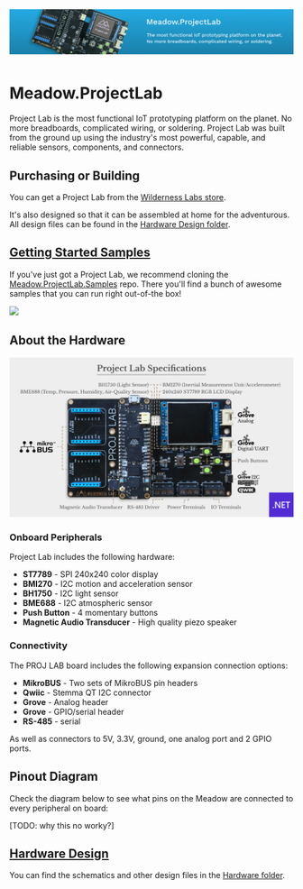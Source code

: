 <img src="Design/banner.jpg" style="margin-bottom:10px" />

# Meadow.ProjectLab

Project Lab is the most functional IoT prototyping platform on the planet. No more breadboards, complicated wiring, or soldering. Project Lab was built from the ground up using the industry's most powerful, capable, and reliable sensors, components, and connectors.

## Purchasing or Building

You can get a Project Lab from the [Wilderness Labs store](https://store.wildernesslabs.co/collections/frontpage/products/project-lab-board).

It's also designed so that it can be assembled at home for the adventurous. All design files can be found in the [Hardware Design folder](Source/Hardware).

## [Getting Started Samples](https://github.com/WildernessLabs/Meadow.ProjectLab.Samples)

If you've just got a Project Lab, we recommend cloning the [Meadow.ProjectLab.Samples](https://github.com/WildernessLabs/Meadow.ProjectLab.Samples) repo. There you'll find a bunch of awesome samples that you can run right out-of-the box!

<img src="Design/project-lab-samples.png" />

## About the Hardware

<img src="Design/project-lab-specs.jpg" />

### Onboard Peripherals

Project Lab includes the following hardware:
* **ST7789** - SPI 240x240 color display
* **BMI270** - I2C motion and acceleration sensor
* **BH1750** - I2C light sensor
* **BME688** - I2C atmospheric sensor
* **Push Button** - 4 momentary buttons
* **Magnetic Audio Transducer** - High quality piezo speaker

### Connectivity

The PROJ LAB board includes the following expansion connection options:
* **MikroBUS** - Two sets of MikroBUS pin headers
* **Qwiic** - Stemma QT I2C connector
* **Grove** - Analog header
* **Grove** - GPIO/serial header
* **RS-485** - serial 

As well as connectors to 5V, 3.3V, ground, one analog port and 2 GPIO ports.

## Pinout Diagram

Check the diagram below to see what pins on the Meadow are connected to every peripheral on board:
&nbsp;

[TODO: why this no worky?]

[](Docs/Images/Pinout.png)

## [Hardware Design](Source/Hardware)

You can find the schematics and other design files in the [Hardware folder](Source/Hardware).